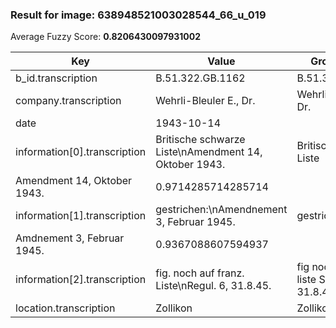 ### Result for image: 638948521003028544_66_u_019
Average Fuzzy Score: **0.8206430097931002**
<small>

| Key | Value | Ground Truth | Score |
| --- | --- | --- | --- |
| b_id.transcription | B.51.322.GB.1162 | B.51.322.GB.1162. | 0.9696969696969697 |
| company.transcription | Wehrli-Bleuler E., Dr. | Wehrli-Bleuler E., Dr. | 1.0 |
| date | 1943-10-14 |  | 0.0 |
| information[0].transcription | Britische schwarze Liste\nAmendment 14, Oktober 1943. | Britische schwarze Liste
Amendment 14, Oktober 1943. | 0.9714285714285714 |
| information[1].transcription | gestrichen:\nAmendnement 3, Februar 1945. | gestrichen:
Amdnement 3, Februar 1945. | 0.9367088607594937 |
| information[2].transcription | fig. noch auf franz. Liste\nRegul. 6, 31.8.45. | fig noch auf franz. liste Suppl. 6, 31.8.45. | 0.8666666666666667 |
| location.transcription | Zollikon | Zollikon | 1.0 |

</small>
